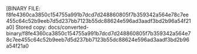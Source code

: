 [BINARY FILE: f8fe4360ca3850c154755a991b7dcd7d248860805f7b359342a564e78c7ee455c64c52b9eeb7d5d237bb7123b55dc88624e596ad3aadf3bd2b96a54f21a0]
Stored copy: docs/converted-binary/f8fe4360ca3850c154755a991b7dcd7d248860805f7b359342a564e78c7ee455c64c52b9eeb7d5d237bb7123b55dc88624e596ad3aadf3bd2b96a54f21a0
